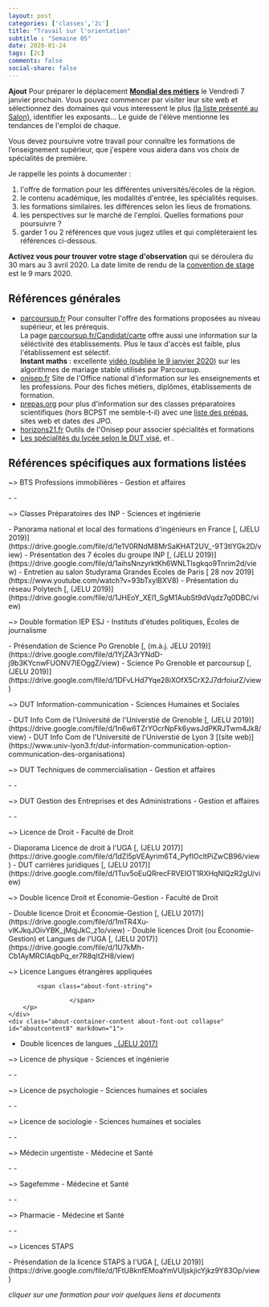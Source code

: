 ```yaml
---
layout: post 
categories: ['classes','2c']
title: "Travail sur l'orientation"
subtitle : "Semaine 05"
date: 2020-01-24
tags: [2c]
comments: false
social-share: false
---
```

**Ajout** Pour préparer le déplacement [**Mondial des métiers**](https://www.mondial-metiers.com/) le Vendredi 7 janvier prochain. Vous pouvez commencer par
visiter leur site web et sélectionnez des domaines qui vous interessent le plus [(la liste présenté au Salon)](https://www.mondial-metiers.com/domaines.html), identifier les exposants...
Le guide de l'élève mentionne les tendances de l'emploi de chaque.

Vous devez poursuivre votre travail pour connaître les formations de l’enseignement supérieur, que j'espère vous aidera dans vos choix de spécialités de première.

Je rappelle les points à documenter :
1. l'offre de formation pour les différentes universités/écoles de la région.
1. le contenu académique, les modalités d'entrée, les spécialités requises.
1. les formations similaires. les différences selon les lieus de fromations.
1. les perspectives sur le marché de l'emploi. Quelles formations pour poursuivre ?
1. garder 1 ou 2 références que vous jugez utiles et qui complèteraient les références ci-dessous.


**Activez vous pour trouver votre stage d'observation** qui se déroulera du 30 mars au 3 avril 2020. La date limite de rendu de la [convention de stage <i class="fas fa-file-word"></i>](https://drive.google.com/file/d/1xtDeeLZ7eS-ZyVPbk0gZV1ED4VK1Lgak/view) est le 9 mars 2020. 

## Références générales
- [parcoursup.fr](https://www.parcoursup.fr/) Pour consulter l'offre des formations proposées au niveau supérieur, et les prérequis.   
	La page [parcoursup.fr/Candidat/carte](https://dossier.parcoursup.fr/Candidat/carte) offre aussi une information sur la séléctivité des établissements. Plus le taux d'accès est faible, plus l'établissement est sélectif.  
	**Instant maths** : excellente [vidéo <i class="fab fa-youtube"></i> (publiée le 9 janvier 2020)](https://youtu.be/dO1pLi2Dedw) sur les algorithmes de mariage stable utilisés par Parcoursup.
- [onisep.fr](https://www.onisep.fr) Site de l'Office national d'information sur les enseignements et les professions. Pour des fiches métiers, diplômes, établissements de formation. 
- [prepas.org](https://prepas.org/) pour plus d'information sur des classes préparatoires scientifiques (hors BCPST me semble-t-il) avec une [liste des prépas](https://prepas.org/?rubrique=16), sites web et dates des JPO.
- [horizons21.fr](http://www.horizons21.fr/) Outils de l'Onisep pour associer spécialités et formations 
- [Les spécialités du lycée selon le DUT visé](https://www.studyrama.com/formations/diplomes/dut/reforme-du-bac-quelles-specialites-choisir-selon-le-105613),  [<i class="far fa-file-pdf"></i>](https://drive.google.com/file/d/17Yp6WEvhfi7fllGl1r4b6V1YkJ1j1PmY/view) et [<i class="far fa-file-pdf"></i>](https://drive.google.com/file/d/1QTtCpPYtz6r_al-mYz4mJCxMd1OCUPZ2/view).


## Références spécifiques aux formations listées 
<div class="about-container">
    <div class="about-container-header" data-toggle="collapse" data-target="#aboutcontent15" title="clicker pour dérouler">
        <p class="about-container-heading about-font-default">
            <i class="fa fa-paperclip about-font-out" aria-hidden="true"></i>
            <span class="about-prompt">
                ~&gt;
            </span>
            <span class="about-font-cmd">
                BTS Professions immobilières
            </span> 
            - 
            <span class="about-font-string">
                    Gestion et affaires</span>
        </p>
    </div>
	<div class="about-container-content about-font-out collapse"  id="aboutcontent15" markdown="1">
-   
-   
</div>
</div>
 
<div class="about-container">
	<div class="about-container-header" data-toggle="collapse" data-target="#aboutcontent1" title="clicker pour dérouler">
	<p class="about-container-heading about-font-default">
		<i class="fa fa-paperclip about-font-out" aria-hidden="true"></i>
		<span class="about-prompt">
			~&gt;
		</span>
		<span class="about-font-cmd">
			Classes Préparatoires des INP
		</span> 
		- 
		<span class="about-font-string">
				Sciences et ingénierie</span>
	</p>
	</div>
	<div class="about-container-content about-font-out collapse"  id="aboutcontent1" markdown="1">
- Panorama national et local des formations d'ingénieurs en France  [<i class="far fa-file-pdf"></i>, (JELU 2019)](https://drive.google.com/file/d/1e1V0RNdM8MrSaKHAT2UV_-9T3tIYGk2D/view)
- Présentation des 7 écoles du groupe INP [<i class="far fa-file-pdf"></i>, (JELU 2019)](https://drive.google.com/file/d/1aihsNnzyrktKh6WNLTlsgkqo9Tnrim2d/view) 
- Entretien au salon Studyrama Grandes Ecoles de Paris [<i class="fab fa-youtube"></i> 28 nov 2019](https://www.youtube.com/watch?v=93bTxylBXV8)
- Présentation du réseau Polytech [<i class="far fa-file-pdf"></i>, (JELU 2019)](https://drive.google.com/file/d/1JHEoY_XEl1_SgM1AubSt9dVqdz7q0DBC/view)
</div></div>

<div class="about-container">
    <div class="about-container-header" data-toggle="collapse" data-target="#aboutcontent2" title="clicker pour dérouler">
        <p class="about-container-heading about-font-default">
            <i class="fa fa-paperclip about-font-out" aria-hidden="true"></i>
            <span class="about-prompt">
                ~&gt;
            </span>
            <span class="about-font-cmd">
                Double formation IEP ESJ
            </span> 
            - 
            <span class="about-font-string">
		    Instituts d'études politiques, Écoles de journalisme
                     </span>
        </p>
    </div>
	<div class="about-container-content about-font-out collapse"  id="aboutcontent2" markdown="1"> 
- Présendation de Science Po Grenoble [<i class="far fa-file-pdf"></i>, (m.à.j. JELU 2019)](https://drive.google.com/file/d/1YjZA3rYNdD-j9b3KYcnwFUONV7lEOggZ/view)
- Science Po Grenoble et parcoursup [<i class="far fa-file-pdf"></i>, (JELU 2019)](https://drive.google.com/file/d/1DFvLHd7Yqe28iXOfX5CrX2J7drfoiurZ/view)  
</div></div>
 
<div class="about-container">
    <div class="about-container-header" data-toggle="collapse" data-target="#aboutcontent3" title="clicker pour dérouler">
        <p class="about-container-heading about-font-default">
            <i class="fa fa-paperclip about-font-out" aria-hidden="true"></i>
            <span class="about-prompt">
                ~&gt;
            </span>
            <span class="about-font-cmd">
                DUT Information-communication
            </span> 
            - 
            <span class="about-font-string">
    Sciences Humaines et Sociales
                    </span>
        </p>
    </div>
	<div class="about-container-content about-font-out collapse"  id="aboutcontent3" markdown="1"> 
- DUT Info Com de l'Université de l'Universtié de Grenoble [<i class="far fa-file-pdf"></i>, (JELU 2019)](https://drive.google.com/file/d/1n6w6TZrYOcrNpFk6ywsJdPKRJTwm4Jk8/view)
- DUT Info Com de l'Université de l'Universtié de Lyon 3 [(site web)](https://www.univ-lyon3.fr/dut-information-communication-option-communication-des-organisations)
</div> </div>

<div class="about-container">
    <div class="about-container-header" data-toggle="collapse" data-target="#aboutcontent4" title="clicker pour dérouler">
        <p class="about-container-heading about-font-default">
            <i class="fa fa-paperclip about-font-out" aria-hidden="true"></i>
            <span class="about-prompt">
                ~&gt;
            </span>
            <span class="about-font-cmd">
                DUT Techniques de commercialisation 
            </span> 
            - 
            <span class="about-font-string">
		    Gestion et affaires
                    </span>
        </p>
    </div>
    <div class="about-container-content about-font-out collapse"  id="aboutcontent4" markdown="1">
-  
-  
</div></div>

<div class="about-container">
    <div class="about-container-header" data-toggle="collapse" data-target="#aboutcontent5" title="clicker pour dérouler">
        <p class="about-container-heading about-font-default">
            <i class="fa fa-paperclip about-font-out" aria-hidden="true"></i>
            <span class="about-prompt">
                ~&gt;
            </span>
            <span class="about-font-cmd">
                DUT Gestion des Entreprises et des Administrations 
            </span> 
            - 
            <span class="about-font-string">
		    Gestion et affaires
                    </span>
        </p>
    </div>
    <div class="about-container-content about-font-out collapse"  id="aboutcontent5" markdown="1">
-  
-  
</div>
</div>


<div class="about-container">
    <div class="about-container-header" data-toggle="collapse" data-target="#aboutcontent6" title="clicker pour dérouler">
        <p class="about-container-heading about-font-default">
            <i class="fa fa-paperclip about-font-out" aria-hidden="true"></i>
            <span class="about-prompt">
                ~&gt;
            </span>
            <span class="about-font-cmd">
                Licence de Droit
            </span> 
            - 
            <span class="about-font-string">
		    Faculté de Droit
                     </span>
        </p>
    </div>
    <div class="about-container-content about-font-out collapse"  id="aboutcontent6" markdown="1">
- Diaporama Licence de droit à l'UGA [<i class="far fa-file-pdf"></i>, (JELU 2017)](https://drive.google.com/file/d/1dZl5pVEAyrim6T4_PyfIOcltPiZwCB96/view)
- DUT carrières juridiques [<i class="far fa-file-pdf"></i>, (JELU 2017)](https://drive.google.com/file/d/1Tuv5oEuQRrecFRVEIOT1RXHqNlQzR2gU/view)
</div>
</div>

<div class="about-container">
    <div class="about-container-header" data-toggle="collapse" data-target="#aboutcontent7" title="clicker pour dérouler">
        <p class="about-container-heading about-font-default">
            <i class="fa fa-paperclip about-font-out" aria-hidden="true"></i>
            <span class="about-prompt">
                ~&gt;
            </span>
            <span class="about-font-cmd">
                Double licence Droit et Économie-Gestion
            </span> 
            - 
            <span class="about-font-string">
		    Faculté de Droit
                     </span>
        </p>
    </div>
    <div class="about-container-content about-font-out collapse"  id="aboutcontent7" markdown="1">
- Double licence Droit et Économie-Gestion [<i class="far fa-file-pdf"></i>, (JELU 2017)](https://drive.google.com/file/d/1mTR4Xu-vlKJkqJOivYBK_jMqjJkC_z1o/view)
- Double licences Droit (ou Économie-Gestion) et Langues de l'UGA [<i class="far fa-file-pdf"></i>, (JELU 2017)](https://drive.google.com/file/d/1U7kMh-Cb1AyMRClAqbPq_er7R8qItZH8/view)
</div>
</div>

<div class="about-container">
    <div class="about-container-header" data-toggle="collapse" data-target="#aboutcontent8" title="clicker pour dérouler">
        <p class="about-container-heading about-font-default">
            <i class="fa fa-paperclip about-font-out" aria-hidden="true"></i>
            <span class="about-prompt">
                ~&gt;
            </span>
            <span class="about-font-cmd">
                Licence Langues étrangères appliquées
            </span> 
             
            <span class="about-font-string">
		    
                     </span>
        </p>
    </div>
    <div class="about-container-content about-font-out collapse"  id="aboutcontent8" markdown="1">
- Double licences de langues [<i class="far fa-file-pdf"></i>, (JELU 2017)](https://drive.google.com/file/d/1055eK7Tl-zNkmFDZm5mCB-IZSseeJbYx/view)
</div>
</div>

<div class="about-container">
    <div class="about-container-header" data-toggle="collapse" data-target="#aboutcontent9" title="clicker pour dérouler">
        <p class="about-container-heading about-font-default">
            <i class="fa fa-paperclip about-font-out" aria-hidden="true"></i>
            <span class="about-prompt">
                ~&gt;
            </span>
            <span class="about-font-cmd">
                Licence de physique
            </span> 
            - 
            <span class="about-font-string">
                    Sciences et ingénierie</span>
        </p>
    </div>
    <div class="about-container-content about-font-out collapse"  id="aboutcontent9" markdown="1">
-  
-  
</div>
</div>

<div class="about-container">
    <div class="about-container-header" data-toggle="collapse" data-target="#aboutcontent10" title="clicker pour dérouler">
        <p class="about-container-heading about-font-default">
            <i class="fa fa-paperclip about-font-out" aria-hidden="true"></i>
            <span class="about-prompt">
                ~&gt;
            </span>
            <span class="about-font-cmd">
                Licence de psychologie
            </span> 
            - 
            <span class="about-font-string">
		    Sciences humaines et sociales
                    </span>
        </p>
    </div>
    <div class="about-container-content about-font-out collapse"  id="aboutcontent10" markdown="1">
-  
-  
</div>
</div>

<div class="about-container">
    <div class="about-container-header" data-toggle="collapse" data-target="#aboutcontent11" title="clicker pour dérouler">
        <p class="about-container-heading about-font-default">
            <i class="fa fa-paperclip about-font-out" aria-hidden="true"></i>
            <span class="about-prompt">
                ~&gt;
            </span>
            <span class="about-font-cmd">
                Licence de sociologie
            </span> 
            - 
            <span class="about-font-string">
		    Sciences humaines et sociales
                    </span>
        </p>
    </div>
    <div class="about-container-content about-font-out collapse"  id="aboutcontent11" markdown="1">
-  
-  
</div>
</div>

<div class="about-container">
    <div class="about-container-header" data-toggle="collapse" data-target="#aboutcontent12" title="clicker pour dérouler">
        <p class="about-container-heading about-font-default">
            <i class="fa fa-paperclip about-font-out" aria-hidden="true"></i>
            <span class="about-prompt">
                ~&gt;
            </span>
            <span class="about-font-cmd">
                Médecin urgentiste
            </span> 
            - 
            <span class="about-font-string">
		    Médecine et Santé
                    </span>
        </p>
    </div>
    <div class="about-container-content about-font-out collapse"  id="aboutcontent12" markdown="1">
-  
-  
</div>
</div>

<div class="about-container">
    <div class="about-container-header" data-toggle="collapse" data-target="#aboutcontent13" title="clicker pour dérouler">
        <p class="about-container-heading about-font-default">
            <i class="fa fa-paperclip about-font-out" aria-hidden="true"></i>
            <span class="about-prompt">
                ~&gt;
            </span>
            <span class="about-font-cmd">
                Sagefemme
            </span> 
            - 
            <span class="about-font-string">
		    Médecine et Santé
                    </span>
        </p>
    </div>
    <div class="about-container-content about-font-out collapse"  id="aboutcontent13" markdown="1">
-  
-  
</div>
</div>

<div class="about-container">
    <div class="about-container-header" data-toggle="collapse" data-target="#aboutcontent14" title="clicker pour dérouler">
        <p class="about-container-heading about-font-default">
            <i class="fa fa-paperclip about-font-out" aria-hidden="true"></i>
            <span class="about-prompt">
                ~&gt;
            </span>
            <span class="about-font-cmd">
                Pharmacie
            </span> 
            - 
            <span class="about-font-string">
		    Médecine et Santé
                    </span>
        </p>
    </div>
    <div class="about-container-content about-font-out collapse"  id="aboutcontent14" markdown="1">
-  
-   
</div>
</div>

<div class="about-container">
    <div class="about-container-header" data-toggle="collapse" data-target="#aboutcontent16" title="clicker pour dérouler">
        <p class="about-container-heading about-font-default">
            <i class="fa fa-paperclip about-font-out" aria-hidden="true"></i>
            <span class="about-prompt">
                ~&gt;
            </span>
            <span class="about-font-cmd">
                Licences STAPS
            </span> 
            <span class="about-font-string">
                    </span>
        </p>
    </div>
    <div class="about-container-content about-font-out collapse"  id="aboutcontent16" markdown="1">
- Présendation de la licence STAPS à l'UGA [<i class="far fa-file-pdf"></i>, (JELU 2019)](https://drive.google.com/file/d/1FtU8knfEMoaYmVUljskjicYjkz9Y83Op/view)
</div>
</div> 

*cliquer sur une formation pour voir quelques liens et documents*

